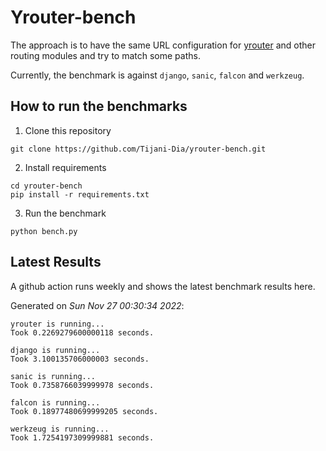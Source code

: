 # Yrouter-bench

The approach is to have the same URL configuration for [yrouter](https://github.com/Tijani-Dia/yrouter) and other routing modules and try to match some paths.

Currently, the benchmark is against `django`, `sanic`, `falcon` and `werkzeug`.

## How to run the benchmarks

1. Clone this repository

```shell
git clone https://github.com/Tijani-Dia/yrouter-bench.git
```

2. Install requirements

```shell
cd yrouter-bench
pip install -r requirements.txt
```

3. Run the benchmark

```shell
python bench.py
```

## Latest Results

A github action runs weekly and shows the latest benchmark results here.

Generated on *Sun Nov 27 00:30:34 2022*:

```shell
yrouter is running...
Took 0.2269279600000118 seconds.

django is running...
Took 3.100135706000003 seconds.

sanic is running...
Took 0.7358766039999978 seconds.

falcon is running...
Took 0.18977480699999205 seconds.

werkzeug is running...
Took 1.7254197309999881 seconds.

```